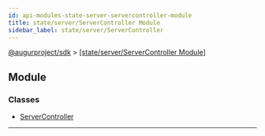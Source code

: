 ```yaml
---
id: api-modules-state-server-servercontroller-module
title: state/server/ServerController Module
sidebar_label: state/server/ServerController
---
```


[@augurproject/sdk](api-readme.md) > [[state/server/ServerController Module]](api-modules-state-server-servercontroller-module.md)

## Module

### Classes

* [ServerController](api-classes-state-server-servercontroller-servercontroller.md)

---

